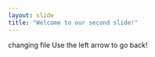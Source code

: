 ```yaml
---
layout: slide
title: "Welcome to our second slide!"
---
```

changing file
Use the left arrow to go back!
